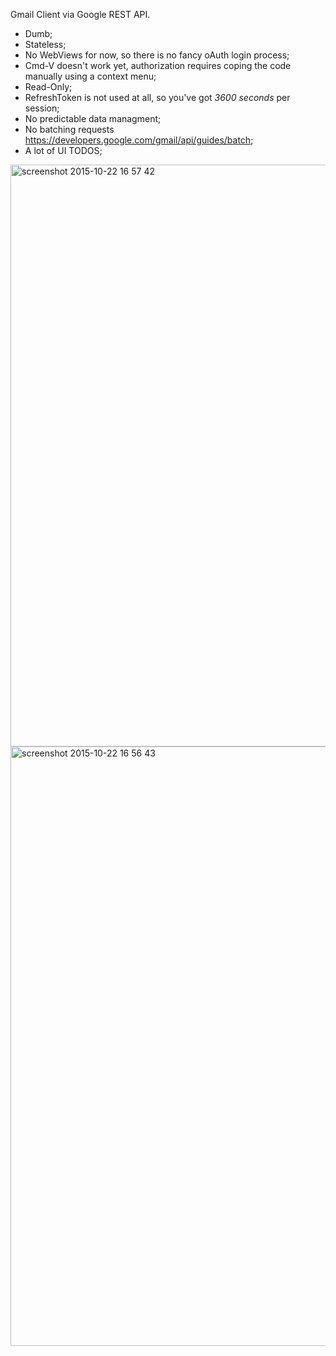 Gmail Client via Google REST API. 

- Dumb;
- Stateless;
- No WebViews for now, so there is no fancy oAuth login process;
- Cmd-V doesn't work yet, authorization requires coping the code manually using a context menu;
- Read-Only;
- RefreshToken is not used at all, so you've got *3600 seconds* per session;
- No predictable data managment;
- No batching requests https://developers.google.com/gmail/api/guides/batch;
- A lot of UI TODOS;

<img width="931" alt="screenshot 2015-10-22 16 57 42" src="https://cloud.githubusercontent.com/assets/1004115/10663590/f21b0e40-78d5-11e5-8a86-b55538fb061d.png">
<img width="959" alt="screenshot 2015-10-22 16 56 43" src="https://cloud.githubusercontent.com/assets/1004115/10663594/f81a2934-78d5-11e5-9f7a-f6bb312763f4.png">

